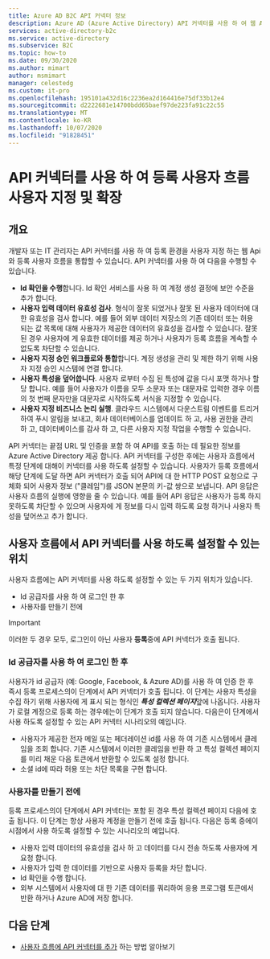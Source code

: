 ```yaml
---
title: Azure AD B2C API 커넥터 정보
description: Azure AD (Azure Active Directory) API 커넥터를 사용 하 여 웹 Api를 사용 하 여 등록 사용자 흐름을 사용자 지정 하 고 확장할 수 있습니다.
services: active-directory-b2c
ms.service: active-directory
ms.subservice: B2C
ms.topic: how-to
ms.date: 09/30/2020
ms.author: mimart
author: msmimart
manager: celestedg
ms.custom: it-pro
ms.openlocfilehash: 195101a432d16c2236ea2d164416e75df33b12e4
ms.sourcegitcommit: d2222681e14700bdd65baef97de223fa91c22c55
ms.translationtype: MT
ms.contentlocale: ko-KR
ms.lasthandoff: 10/07/2020
ms.locfileid: "91828451"
---
```

# <a name="use-api-connectors-to-customize-and-extend-sign-up-user-flows"></a>API 커넥터를 사용 하 여 등록 사용자 흐름 사용자 지정 및 확장

## <a name="overview"></a>개요 
개발자 또는 IT 관리자는 API 커넥터를 사용 하 여 등록 환경을 사용자 지정 하는 웹 Api와 등록 사용자 흐름을 통합할 수 있습니다. API 커넥터를 사용 하 여 다음을 수행할 수 있습니다.

- **Id 확인을 수행**합니다. Id 확인 서비스를 사용 하 여 계정 생성 결정에 보안 수준을 추가 합니다.
- **사용자 입력 데이터 유효성 검사**. 형식이 잘못 되었거나 잘못 된 사용자 데이터에 대 한 유효성을 검사 합니다. 예를 들어 외부 데이터 저장소의 기존 데이터 또는 허용 되는 값 목록에 대해 사용자가 제공한 데이터의 유효성을 검사할 수 있습니다. 잘못 된 경우 사용자에 게 유효한 데이터를 제공 하거나 사용자가 등록 흐름을 계속할 수 없도록 차단할 수 있습니다.
- **사용자 지정 승인 워크플로와 통합**합니다. 계정 생성을 관리 및 제한 하기 위해 사용자 지정 승인 시스템에 연결 합니다.
- **사용자 특성을 덮어씁니다**. 사용자 로부터 수집 된 특성에 값을 다시 포맷 하거나 할당 합니다. 예를 들어 사용자가 이름을 모두 소문자 또는 대문자로 입력한 경우 이름의 첫 번째 문자만을 대문자로 시작하도록 서식을 지정할 수 있습니다. 
- **사용자 지정 비즈니스 논리 실행**. 클라우드 시스템에서 다운스트림 이벤트를 트리거하여 푸시 알림을 보내고, 회사 데이터베이스를 업데이트 하 고, 사용 권한을 관리 하 고, 데이터베이스를 감사 하 고, 다른 사용자 지정 작업을 수행할 수 있습니다.

API 커넥터는 끝점 URL 및 인증을 포함 하 여 API를 호출 하는 데 필요한 정보를 Azure Active Directory 제공 합니다. API 커넥터를 구성한 후에는 사용자 흐름에서 특정 단계에 대해이 커넥터를 사용 하도록 설정할 수 있습니다. 사용자가 등록 흐름에서 해당 단계에 도달 하면 API 커넥터가 호출 되어 API에 대 한 HTTP POST 요청으로 구체화 되어 사용자 정보 ("클레임")를 JSON 본문의 키-값 쌍으로 보냅니다. API 응답은 사용자 흐름의 실행에 영향을 줄 수 있습니다. 예를 들어 API 응답은 사용자가 등록 하지 못하도록 차단할 수 있으며 사용자에 게 정보를 다시 입력 하도록 요청 하거나 사용자 특성을 덮어쓰고 추가 합니다.

## <a name="where-you-can-enable-an-api-connector-in-a-user-flow"></a>사용자 흐름에서 API 커넥터를 사용 하도록 설정할 수 있는 위치

사용자 흐름에는 API 커넥터를 사용 하도록 설정할 수 있는 두 가지 위치가 있습니다.

- Id 공급자를 사용 하 여 로그인 한 후
- 사용자를 만들기 전에

> [!IMPORTANT]
> 이러한 두 경우 모두, 로그인이 아닌 사용자 **등록**중에 API 커넥터가 호출 됩니다.

### <a name="after-signing-in-with-an-identity-provider"></a>Id 공급자를 사용 하 여 로그인 한 후

사용자가 id 공급자 (예: Google, Facebook, & Azure AD)를 사용 하 여 인증 한 후 즉시 등록 프로세스의이 단계에서 API 커넥터가 호출 됩니다. 이 단계는 사용자 특성을 수집 하기 위해 사용자에 게 표시 되는 형식인 ***특성 컬렉션 페이지***앞에 나옵니다. 사용자가 로컬 계정으로 등록 하는 경우에는이 단계가 호출 되지 않습니다. 다음은이 단계에서 사용 하도록 설정할 수 있는 API 커넥터 시나리오의 예입니다.

- 사용자가 제공한 전자 메일 또는 페더레이션 id를 사용 하 여 기존 시스템에서 클레임을 조회 합니다. 기존 시스템에서 이러한 클레임을 반환 하 고 특성 컬렉션 페이지를 미리 채운 다음 토큰에서 반환할 수 있도록 설정 합니다.
- 소셜 id에 따라 허용 또는 차단 목록을 구현 합니다.

### <a name="before-creating-the-user"></a>사용자를 만들기 전에

등록 프로세스의이 단계에서 API 커넥터는 포함 된 경우 특성 컬렉션 페이지 다음에 호출 됩니다. 이 단계는 항상 사용자 계정을 만들기 전에 호출 됩니다. 다음은 등록 중에이 시점에서 사용 하도록 설정할 수 있는 시나리오의 예입니다.

- 사용자 입력 데이터의 유효성을 검사 하 고 데이터를 다시 전송 하도록 사용자에 게 요청 합니다.
- 사용자가 입력 한 데이터를 기반으로 사용자 등록을 차단 합니다.
- Id 확인을 수행 합니다.
- 외부 시스템에서 사용자에 대 한 기존 데이터를 쿼리하여 응용 프로그램 토큰에서 반환 하거나 Azure AD에 저장 합니다.


## <a name="next-steps"></a>다음 단계
- [사용자 흐름에 API 커넥터를 추가](add-api-connector.md) 하는 방법 알아보기
<!-- - Learn how to [add a custom approval system to self-service sign-up](add-approvals.md) -->